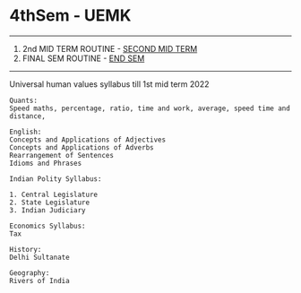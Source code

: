 # 4thSem - UEMK

---------------------------------------------------------------------------------------------

1. 2nd MID TERM ROUTINE - [SECOND MID TERM](/TERM_II%20_ROUTINE.pdf)
2. FINAL SEM ROUTINE - [END SEM](/FINAL_ROUTINE.pdf)

------

Universal human values syllabus till 1st mid term 2022

```
Quants:
Speed maths, percentage, ratio, time and work, average, speed time and distance,

English:
Concepts and Applications of Adjectives
Concepts and Applications of Adverbs
Rearrangement of Sentences
Idioms and Phrases

Indian Polity Syllabus:

1. Central Legislature
2. State Legislature
3. Indian Judiciary

Economics Syllabus:
Tax

History: 
Delhi Sultanate

Geography:
Rivers of India
```
